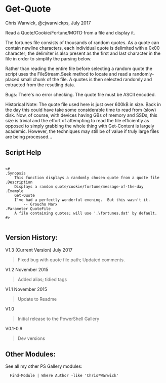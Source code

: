 # Get-Quote
Chris Warwick, @cjwarwickps, July 2017

Read a Quote/Cookie/Fortune/MOTD from a file and display it.

The fortunes file consists of thousands of random quotes.  As a quote can contain
newline characters, each individual quote is delimited with a 0x00 character; the
delimiter is also present as the first and last character in the file in order to
simplify the parsing below.

Rather than reading the entire file before selecting a random quote the script uses
the FileStream.Seek method to locate and read a randomly-placed small chunk of the
file. A quotes is then selected randomly and extracted from the resutling data.

Bugs: There's no error checking.  The quote file must be ASCII encoded.

Historical Note: The quote file used here is just over 600kB in size. Back in the
day this could have take some considerable time to read from (slow) disk. Now, of
course, with devices having GBs of memory and SSDs, this size is trivial and the
effort of attempting to read the file efficiently as opposed to simply grabbing the
whole thing with Get-Content is largely academic.  However, the techniques may still
 be of value if truly large files are being processed...


Script Help
-----------
````

<#
.Synopsis
    This function displays a randomly chosen quote from a quote file
.Description
    Displays a random quote/cookie/fortune/message-of-the-day
.Example
    Get-Quote
    I've had a perfectly wonderful evening.  But this wasn't it.
		-- Groucho Marx
.Parameter QuoteFile
    A file containing quotes; will use '.\fortunes.dat' by default.
#>


````


Version History:
---------------

V1.3 (Current Version) July 2017
> Fixed bug with quote file path; Updated comments.

V1.2 November 2015
> Added alias; tidied tags

V1.1 November 2015
> Update to Readme

V1.0
> Initial release to the PowerShell Gallery

V0.1-0.9
> Dev versions


Other Modules:
------------
See all my other PS Gallery modules:

````
  Find-Module | Where Author -like 'Chris*Warwick'
````
